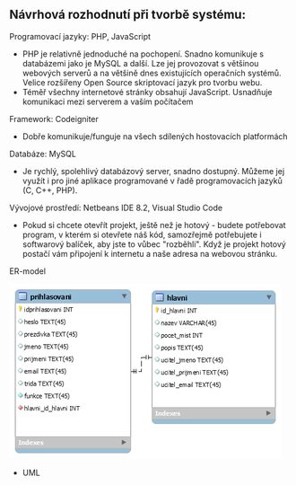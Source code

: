 ## Návrhová rozhodnutí při tvorbě systému:
Programovací jazyky: PHP, JavaScript <br>
* PHP je relativně jednoduché na pochopení. Snadno komunikuje s databázemi jako je MySQL a další. Lze jej provozovat s většinou webových serverů a na většině dnes existujících operačních systémů. Velice rozšířeny Open Source skriptovací jazyk pro tvorbu webu.
* Téměř všechny internetové stránky obsahují JavaScript. Usnadňuje komunikaci mezi serverem a vaším počítačem

Framework: Codeigniter <br>
* Dobře komunikuje/funguje na všech sdílených hostovacích platformách

Databáze: MySQL <br>
* Je rychlý, spolehlivý databázový server, snadno dostupný. Můžeme jej využít i pro jiné aplikace programované v řadě programovacích jazyků (C, C++, PHP).

Vývojové prostředí: Netbeans IDE 8.2, Visual Studio Code <br>
* Pokud si chcete otevřít projekt, ještě než je hotový - budete potřebovat program, v kterém si otevřete náš kód, samozřejmě potřebujete i softwarový balíček, aby jste to vůbec "rozběhli". Když je projekt hotový postačí vám připojení k internetu a naše adresa na webovou stránku.

ER-model <br>

![ER-model](ER-model.png)
- UML
